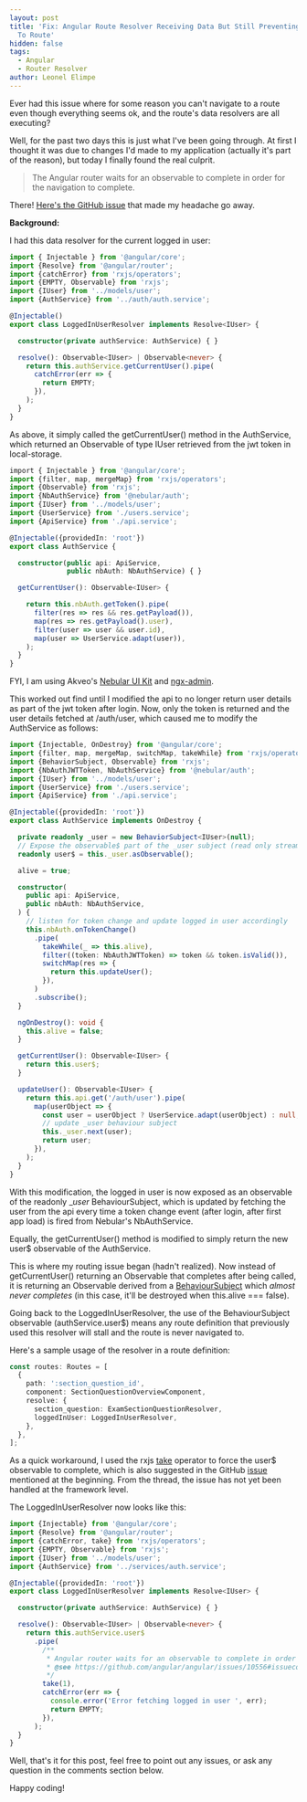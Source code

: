 ```yaml
---
layout: post
title: 'Fix: Angular Route Resolver Receiving Data But Still Preventing Navigation
  To Route'
hidden: false
tags:
  - Angular
  - Router Resolver
author: Leonel Elimpe
---
```

Ever had this issue where for some reason you can't navigate to a route even though everything seems ok, and the route's data resolvers are all executing?

Well, for the past two days this is just what I've been going through. At first I thought it was due to changes I'd made to my application (actually it's part of the reason), but today I finally found the real culprit.

> The Angular router waits for an observable to complete in order for the navigation to complete.

There! [Here's the GitHub issue](https://github.com/angular/angular/issues/10556#issuecomment-240284735) that made my headache go away.

**Background:**

I had this data resolver for the current logged in user:
```typescript
import { Injectable } from '@angular/core';
import {Resolve} from '@angular/router';
import {catchError} from 'rxjs/operators';
import {EMPTY, Observable} from 'rxjs';
import {IUser} from '../models/user';
import {AuthService} from '../auth/auth.service';

@Injectable()
export class LoggedInUserResolver implements Resolve<IUser> {

  constructor(private authService: AuthService) { }

  resolve(): Observable<IUser> | Observable<never> {
    return this.authService.getCurrentUser().pipe(
      catchError(err => {
        return EMPTY;
      }),
    );
  }
}
```
    

As above, it simply called the getCurrentUser() method in the AuthService, which returned an Observable of type IUser retrieved from the jwt token in local-storage.
```typescript
﻿import { Injectable } from '@angular/core';
import {filter, map, mergeMap} from 'rxjs/operators';
import {Observable} from 'rxjs';
import {NbAuthService} from '@nebular/auth';
import {IUser} from '../models/user';
import {UserService} from './users.service';
import {ApiService} from './api.service';

@Injectable({providedIn: 'root'})
export class AuthService {

  constructor(public api: ApiService,
              public nbAuth: NbAuthService) { }

  getCurrentUser(): Observable<IUser> {

    return this.nbAuth.getToken().pipe(
      filter(res => res && res.getPayload()),
      map(res => res.getPayload().user),
      filter(user => user && user.id),
      map(user => UserService.adapt(user)),
    );
  }
}
```

FYI, I am using Akveo's [Nebular UI Kit](https://akveo.github.io/nebular/) and [ngx-admin](https://github.com/akveo/ngx-admin).

This worked out find until I modified the api to no longer return user details as part of the jwt token after login. Now, only the token is returned and the user details fetched at /auth/user, which caused me to modify the AuthService as follows:
```typescript
import {Injectable, OnDestroy} from '@angular/core';
import {filter, map, mergeMap, switchMap, takeWhile} from 'rxjs/operators';
import {BehaviorSubject, Observable} from 'rxjs';
import {NbAuthJWTToken, NbAuthService} from '@nebular/auth';
import {IUser} from '../models/user';
import {UserService} from './users.service';
import {ApiService} from './api.service';

@Injectable({providedIn: 'root'})
export class AuthService implements OnDestroy {

  private readonly _user = new BehaviorSubject<IUser>(null);
  // Expose the observable$ part of the _user subject (read only stream)
  readonly user$ = this._user.asObservable();

  alive = true;

  constructor(
    public api: ApiService,
    public nbAuth: NbAuthService,
  ) {
    // listen for token change and update logged in user accordingly
    this.nbAuth.onTokenChange()
      .pipe(
        takeWhile(_ => this.alive),
        filter((token: NbAuthJWTToken) => token && token.isValid()),
        switchMap(res => {
          return this.updateUser();
        }),
      )
      .subscribe();
  }

  ngOnDestroy(): void {
    this.alive = false;
  }

  getCurrentUser(): Observable<IUser> {
    return this.user$;
  }

  updateUser(): Observable<IUser> {
    return this.api.get('/auth/user').pipe(
      map(userObject => {
        const user = userObject ? UserService.adapt(userObject) : null;
        // update _user behaviour subject
        this._user.next(user);
        return user;
      }),
    );
  }
}
```
With this modification, the logged in user is now exposed as an observable of the readonly __user_ BehaviourSubject, which is updated by fetching the user from the api every time a token change event (after login, after first app load) is fired from Nebular's NbAuthService.

Equally, the getCurrentUser() method is modified to simply return the new user$ observable of the AuthService.

This is where my routing issue began (hadn't realized). Now instead of getCurrentUser() returning an Observable that completes after being called, it is returning an Observable derived from a [BehaviourSubject](https://www.learnrxjs.io/subjects/behaviorsubject.html) which _almost never completes_ (in this case, it'll be destroyed when this.alive === false).

Going back to the LoggedInUserResolver, the use of the BehaviourSubject observable (authService.user$) means any route definition that previously used this resolver will stall and the route is never navigated to.

Here's a sample usage of the resolver in a route definition:
```typescript
const routes: Routes = [
  {
    path: ':section_question_id',
    component: SectionQuestionOverviewComponent,
    resolve: {
      section_question: ExamSectionQuestionResolver,
      loggedInUser: LoggedInUserResolver,
    },
  },
];
```
As a quick workaround, I used the rxjs [take](https://www.learnrxjs.io/operators/filtering/take.html) operator to force the user$ observable to complete, which is also suggested in the GitHub [issue](https://github.com/angular/angular/issues/10556#issuecomment-240284735) mentioned at the beginning. From the thread, the issue has not yet been handled at the framework level.

The LoggedInUserResolver now looks like this:
```typescript
import {Injectable} from '@angular/core';
import {Resolve} from '@angular/router';
import {catchError, take} from 'rxjs/operators';
import {EMPTY, Observable} from 'rxjs';
import {IUser} from '../models/user';
import {AuthService} from '../services/auth.service';

@Injectable({providedIn: 'root'})
export class LoggedInUserResolver implements Resolve<IUser> {

  constructor(private authService: AuthService) { }

  resolve(): Observable<IUser> | Observable<never> {
    return this.authService.user$
      .pipe(
        /**
         * Angular router waits for an observable to complete in order for the navigation to complete.
         * @see https://github.com/angular/angular/issues/10556#issuecomment-240284735
         */
        take(1),
        catchError(err => {
          console.error('Error fetching logged in user ', err);
          return EMPTY;
        }),
      );
  }
}
```
Well, that's it for this post, feel free to point out any issues, or ask any question in the comments section below.

Happy coding!